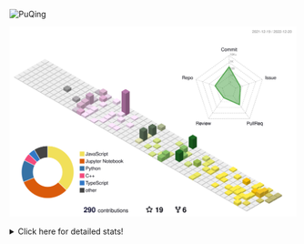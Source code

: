 ![PuQing](https://user-images.githubusercontent.com/27223114/171565019-9a56fae6-b08b-421f-99db-7e830da42371.png)

![](./profile-3d-contrib/profile-season-animate.svg)

<details>
<summary>Click here for detailed stats!</summary>

<!--START_SECTION:waka-->
**I'm a Night 🦉** 

```text
🌞 Morning    45 commits     ███░░░░░░░░░░░░░░░░░░░░░░   11.57% 
🌆 Daytime    126 commits    ████████░░░░░░░░░░░░░░░░░   32.39% 
🌃 Evening    117 commits    ███████░░░░░░░░░░░░░░░░░░   30.08% 
🌙 Night      101 commits    ██████░░░░░░░░░░░░░░░░░░░   25.96%

```


📊 **This Week I Spent My Time On** 

```text
💬 Programming Languages: 
C++                      11 hrs 10 mins      ███████████████░░░░░░░░░░   63.11% 
C                        2 hrs 21 mins       ███░░░░░░░░░░░░░░░░░░░░░░   13.29% 
CMake                    1 hr 38 mins        ██░░░░░░░░░░░░░░░░░░░░░░░   9.24% 
Bash                     1 hr 6 mins         █░░░░░░░░░░░░░░░░░░░░░░░░   6.28% 
YAML                     44 mins             █░░░░░░░░░░░░░░░░░░░░░░░░   4.18%

🔥 Editors: 
VS Code                  17 hrs 26 mins      ████████████████████████░   98.53% 
CLion                    15 mins             ░░░░░░░░░░░░░░░░░░░░░░░░░   1.47%

💻 Operating System: 
Mac                      17 hrs 31 mins      ████████████████████████░   98.97% 
Windows                  10 mins             ░░░░░░░░░░░░░░░░░░░░░░░░░   1.03%

```


<!--END_SECTION:waka-->
</details>
